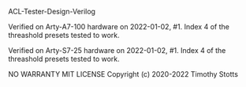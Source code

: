 ACL-Tester-Design-Verilog

Verified on Arty-A7-100 hardware on 2022-01-02, #1.
Index 4 of the threashold presets tested to work.

Verified on Arty-S7-25 hardware on 2022-01-02, #1.
Index 4 of the threashold presets tested to work.

NO WARRANTY
MIT LICENSE
Copyright (c) 2020-2022 Timothy Stotts
